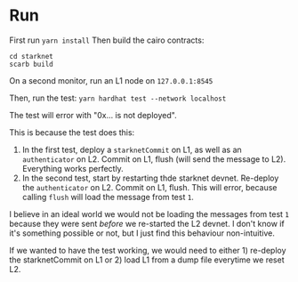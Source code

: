 # Run

First run `yarn install`
Then build the cairo contracts:
```
cd starknet
scarb build
```

On a second monitor, run an L1 node on `127.0.0.1:8545`

Then, run the test: 
`yarn hardhat test --network localhost`


The test will error with "0x... is not deployed".

This is because the test does this:
1. In the first test, deploy a `starknetCommit` on L1, as well as an `authenticator` on L2. Commit on L1, flush (will send the message to L2). Everything works perfectly.
2. In the second test, start by restarting thde starknet devnet. Re-deploy the `authenticator` on L2. Commit on L1, flush. This will error, because calling `flush` will load the message from test `1`.

I believe in an ideal world we would not be loading the messages from test `1` because they were sent *before* we re-started the L2 devnet. I don't know if it's something possible or not, but I just find this behaviour non-intuitive.

If we wanted to have the test working, we would need to either 1) re-deploy the starknetCommit on L1 or 2) load L1 from a dump file everytime we reset L2.